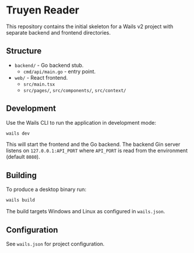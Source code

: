 # Truyen Reader

This repository contains the initial skeleton for a Wails v2 project with separate backend and frontend directories.

## Structure

- `backend/` - Go backend stub.
  - `cmd/api/main.go` - entry point.
- `web/` - React frontend.
  - `src/main.tsx`
  - `src/pages/`, `src/components/`, `src/context/`

## Development

Use the Wails CLI to run the application in development mode:

```bash
wails dev
```

This will start the frontend and the Go backend. The backend Gin server listens on `127.0.0.1:API_PORT` where `API_PORT` is read from the environment (default `8080`).

## Building

To produce a desktop binary run:

```bash
wails build
```

The build targets Windows and Linux as configured in `wails.json`.

## Configuration

See `wails.json` for project configuration.
